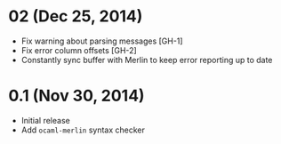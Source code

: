 02 (Dec 25, 2014)
=================

- Fix warning about parsing messages [GH-1]
- Fix error column offsets [GH-2]
- Constantly sync buffer with Merlin to keep error reporting up to date

0.1 (Nov 30, 2014)
==================

- Initial release
- Add `ocaml-merlin` syntax checker
